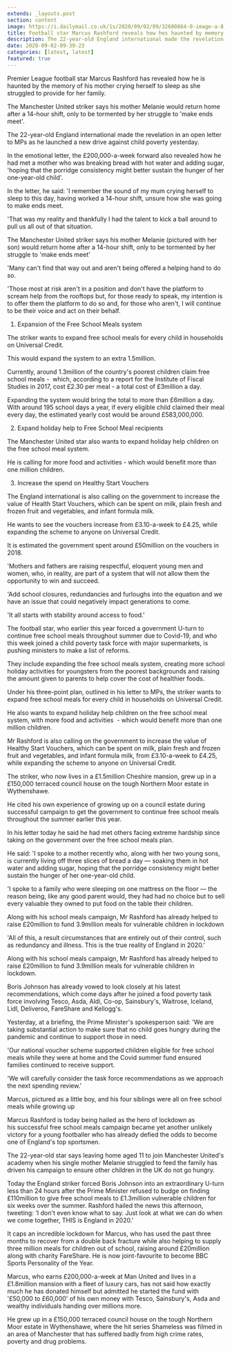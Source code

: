 ```yaml
---
extends: _layouts.post
section: content
image: https://i.dailymail.co.uk/1s/2020/09/02/09/32680864-0-image-a-8_1599035313687.jpg 
title: Football star Marcus Rashford reveals how hes haunted by memory of his mothers poverty struggle 
description: The 22-year-old England international made the revelation in an open letter to MPs as he launched a new drive against child poverty yesterday. 
date: 2020-09-02-09-39-23 
categories: [latest, latest] 
featured: true 
--- 
```

Premier League football star Marcus Rashford has revealed how he is haunted by the memory of his mother crying herself to sleep as she struggled to provide for her family.

The Manchester United striker says his mother Melanie would return home after a 14-hour shift, only to be tormented by her struggle to 'make ends meet'.

The 22-year-old England international made the revelation in an open letter to MPs as he launched a new drive against child poverty yesterday.

In the emotional letter, the £200,000-a-week forward also revealed how he had met a mother who was breaking bread with hot water and adding sugar, 'hoping that the porridge consistency might better sustain the hunger of her one-year-old child'. 

In the letter, he said: 'I remember the sound of my mum crying herself to sleep to this day, having worked a 14-hour shift, unsure how she was going to make ends meet.

'That was my reality and thankfully I had the talent to kick a ball around to pull us all out of that situation.

The Manchester United striker says his mother Melanie (pictured with her son) would return home after a 14-hour shift, only to be tormented by her struggle to 'make ends meet'

'Many can't find that way out and aren't being offered a helping hand to do so.

'Those most at risk aren't in a position and don't have the platform to scream help from the rooftops but, for those ready to speak, my intention is to offer them the platform to do so and, for those who aren't, I will continue to be their voice and act on their behalf.

1) Expansion of the Free School Meals system

The striker wants to expand free school meals for every child in households on Universal Credit.

This would expand the system to an extra 1.5million.

Currently, around 1.3million of the country's poorest children claim free school meals -  which, according to a report for the Institute of Fiscal Studies in 2017, cost £2.30 per meal - a total cost of £3million a day.

Expanding the system would bring the total to more than £6million a day. With around 195 school days a year, if every eligible child claimed their meal every day, the estimated yearly cost would be around £583,000,000.

2) Expand holiday help to Free School Meal recipients

The Manchester United star also wants to expand holiday help children on the free school meal system.

He is calling for more food and activities - which would benefit more than one million children.

3) Increase the spend on Healthy Start Vouchers

The England international is also calling on the government to increase the value of Health Start Vouchers, which can be spent on milk, plain fresh and frozen fruit and vegetables, and infant formula milk.

He wants to see the vouchers increase from £3.10-a-week to £4.25, while expanding the scheme to anyone on Universal Credit.

It is estimated the government spent around £50million on the vouchers in 2018.

'Mothers and fathers are raising respectful, eloquent young men and women, who, in reality, are part of a system that will not allow them the opportunity to win and succeed.

'Add school closures, redundancies and furloughs into the equation and we have an issue that could negatively impact generations to come.

'It all starts with stability around access to food.'

The football star, who earlier this year forced a government U-turn to continue free school meals throughout summer due to Covid-19, and who this week joined a child poverty task force with major supermarkets, is pushing ministers to make a list of reforms.

They include expanding the free school meals system, creating more school holiday activities for youngsters from the poorest backgrounds and raising the amount given to parents to help cover the cost of healthier foods.

Under his three-point plan, outlined in his letter to MPs, the striker wants to expand free school meals for every child in households on Universal Credit.

He also wants to expand holiday help children on the free school meal system, with more food and activities  - which would benefit more than one million children.

Mr Rashford is also calling on the government to increase the value of Healthy Start Vouchers, which can be spent on milk, plain fresh and frozen fruit and vegetables, and infant formula milk, from £3.10-a-week to £4.25, while expanding the scheme to anyone on Universal Credit. 

The striker, who now lives in a £1.5million Cheshire mansion, grew up in a £150,000 terraced council house on the tough Northern Moor estate in Wythenshawe.

He cited his own experience of growing up on a council estate during successful campaign to get the government to continue free school meals throughout the summer earlier this year.

In his letter today he said he had met others facing extreme hardship since taking on the government over the free school meals plan.

He said: 'I spoke to a mother recently who, along with her two young sons, is currently living off three slices of bread a day — soaking them in hot water and adding sugar, hoping that the porridge consistency might better sustain the hunger of her one-year-old child.

'I spoke to a family who were sleeping on one mattress on the floor — the reason being, like any good parent would, they had had no choice but to sell every valuable they owned to put food on the table their children.

Along with his school meals campaign, Mr Rashford has already helped to raise £20million to fund 3.9million meals for vulnerable children in lockdown

 'All of this, a result circumstances that are entirely out of their control, such as redundancy and illness. This is the true reality of England in 2020.'

Along with his school meals campaign, Mr Rashford has already helped to raise £20million to fund 3.9million meals for vulnerable children in lockdown.

Boris Johnson has already vowed to look closely at his latest recommendations, which come days after he joined a food poverty task force involving Tesco, Asda, Aldi, Co-op, Sainsbury's, Waitrose, Iceland, Lidl, Deliveroo, FareShare and Kellogg's.

Yesterday, at a briefing, the Prime Minister's spokesperson said: 'We are taking substantial action to make sure that no child goes hungry during the pandemic and continue to support those in need.

'Our national voucher scheme supported children eligible for free school meals while they were at home and the Covid summer fund ensured families continued to receive support.

'We will carefully consider the task force recommendations as we approach the next spending review.' 

Marcus, pictured as a little boy, and his four siblings were all on free school meals while growing up

Marcus Rashford is today being hailed as the hero of lockdown as his successful free school meals campaign became yet another unlikely victory for a young footballer who has already defied the odds to become one of England's top sportsmen. 

The 22-year-old star says leaving home aged 11 to join Manchester United's academy when his single mother Melanie struggled to feed the family has driven his campaign to ensure other children in the UK do not go hungry.  

Today the England striker forced Boris Johnson into an extraordinary U-turn less than 24 hours after the Prime Minister refused to budge on finding £110million to give free school meals to £1.3million vulnerable children for six weeks over the summer. Rashford hailed the news this afternoon, tweeting: 'I don't even know what to say. Just look at what we can do when we come together, THIS is England in 2020.'

It caps an incredible lockdown for Marcus, who has used the past three months to recover from a double back fracture while also helping to supply three million meals for children out of school, raising around £20million along with charity FareShare. He is now joint-favourite to become BBC Sports Personality of the Year.

Marcus, who earns £200,000-a-week at Man United and lives in a £1.8million mansion with a fleet of luxury cars, has not said how exactly much he has donated himself but admitted he started the fund with '£50,000 to £60,000' of his own money with Tesco, Sainsbury's, Asda and wealthy individuals handing over millions more.

He grew up in a £150,000 terraced council house on the tough Northern Moor estate in Wythenshawe, where the hit series Shameless was filmed in an area of Manchester that has suffered badly from high crime rates, poverty and drug problems.

